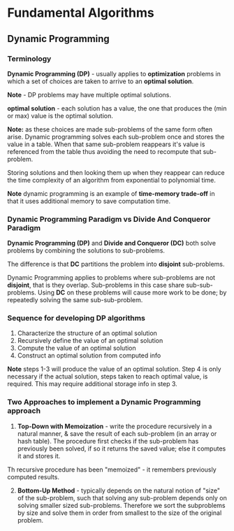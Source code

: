 # Fundamental Algorithms

## Dynamic Programming

### Terminology

**Dynamic Programming (DP)** - usually applies to **optimization** problems in which a set of choices are taken to 
arrive to an **optimal solution**. 

**Note** - DP problems may have multiple optimal solutions.

**optimal solution** - each solution has a value, the one that produces the (min or max) value is the optimal solution.

**Note:** as these choices are made sub-problems of the same form often arise. Dynamic programming solves each sub-problem
once and stores the value in a table. When that same sub-problem reappears it's value is referenced from the table thus
avoiding the need to recompute that sub-problem.

Storing solutions and then looking them up when they reappear can reduce the time complexity of an algorithm from exponential
to polynomial time.

**Note** dynamic programming is an example of **time-memory trade-off** in that it uses additional memory to save computation
time. 

### Dynamic Programming Paradigm vs Divide And Conqueror Paradigm

**Dynamic Programming (DP)** and **Divide and Conqueror (DC)** both solve problems by combining the solutions to sub-problems.

The difference is that **DC** partitions the problem into **disjoint** sub-problems.   

Dynamic Programming applies to problems where sub-problems are not **disjoint**, that is they overlap. Sub-problems
in this case share sub-sub-problems. Using **DC** on these problems will cause more work to be done; by repeatedly 
solving the same sub-sub-problem.

### Sequence for developing DP algorithms

1) Characterize the structure of an optimal solution
2) Recursively define the value of an optimal solution
3) Compute the value of an optimal solution
4) Construct an optimal solution from computed info

**Note** steps 1-3 will produce the value of an optimal solution. Step 4 is only necessary if the actual solution, steps
taken to reach optimal value, is required. This may require additional storage info in step 3.

### Two Approaches to implement a Dynamic Programming approach

1) **Top-Down with Memoization** - write the procedure recursively in a natural manner, & save the result of each 
sub-problem (in an array or hash table). The procedure first checks if the sub-problem has previously been solved, if so 
it returns the saved value; else it computes it and stores it. 

Th recursive procedure has been "memoized" - it remembers previously computed results.

2) **Bottom-Up Method** - typically depends on the natural notion of "size" of the sub-problem, such that solving any 
sub-problem depends only on solving smaller sized sub-problems. Therefore we sort the subproblems by size and solve them 
in order from smallest to the size of the original problem.  








